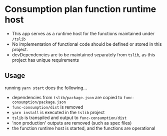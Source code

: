 # Consumption plan function runtime host

- This app serves as a runtime host for the functions maintained under `/tslib`
- No implementation of functional code should be defined or stored in this project.
- devDependencies are to be maintained separately from `tslib`, as this project has unique requirements

## Usage

running `yarn start` does the following...

- dependencies from `tslib/package.json` are copied to `func-consumption/package.json`
- `func-consumption/dist` is removed
- `yarn install` is executed in the `tslib` project
- `tslib` is transpiled and output to `func-consumption/dist`
- 'non production' outputs are removed (such as spec files)
- the function runtime host is started, and the functions are operational
